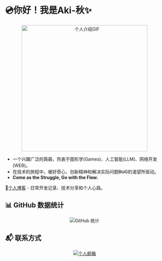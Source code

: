 #  💿你好！我是Aki-秋✨

<div align="center">
  <img src=https://media.giphy.com/media/3oz8xur099boo4N9aU/giphy.gif?cid=790b7611z8n7me104peprcxgnzyvrrwvvyfe7sode229wxxj&ep=v1_gifs_search&rid=giphy.gif&ct=g width="auto" height="400" alt="个人介绍GIF" style="object-fit: cover; object-position: center;">
</div>

- 一个兴趣广泛的蒟蒻，热衷于图形学(Games)、人工智能(LLM)、网络开发(WEB)。
- 在技术的旅程中，被好奇心、创新精神和解决实际问题~~BUG~~的渴望所驱动。
- **Come as the Struggle, Go with the Flow.**


🔗[个人博客](https://www.akizora.cc/) - 日常开发记录、技术分享和个人心路。

<!--
## 🔧 技术栈

<div align="center">
  <img src="https://skillicons.dev/icons?i=java,cpp,python,go,rust,html,js,vue,nodejs,docker,cs,unity,aws,git,figma" alt="技术栈图标">
</div>


## 🌟 个人项目

| 项目名称                                         | 项目描述                                         | 星标                                                         | 主要语言                                                     |
| ------------------------------------------------ | ------------------------------------------------ | ------------------------------------------------------------ | ------------------------------------------------------------ |
| [Akichat](https://github.com/aki-zone/Akichat) | 基于Netty集群的IM群聊应用。 | ![GitHub Stars](https://img.shields.io/github/stars/aki-zone/Akichat?style=social) | ![Java](https://img.shields.io/github/languages/top/aki-zone/Akichat) |
| [LuwWorld](https://github.com/aki-zone/LuwWorld) | 基于Pillow+Cython的软光栅渲染引擎。 | ![GitHub Stars](https://img.shields.io/github/stars/aki-zone/LuwWorld?style=social) | ![Python](https://img.shields.io/github/languages/top/aki-zone/LuwWorld) |
| [PyQt5-Music-Player](https://github.com/aki-zone/PyQT5-Music-Player)     | 基于Pyqt5的本地音乐播放器。       | ![GitHub Stars](https://img.shields.io/github/stars/aki-zone/PyQt5-Music-Player?style=social) | ![Language](https://img.shields.io/github/languages/top/aki-zone/PyQt5-Music-Player) |
| [Aki-RPC](https://github.com/aki-zone/Aki-RPC) | 个人项目-高性能开源RPC框架。             | ![GitHub Stars](https://img.shields.io/github/stars/aki-zone/Aki-RPC?style=social) | ![Language](https://img.shields.io/github/languages/top/aki-zone/Aki-RPC) |





### 🚀 线上项目

🌍 [Akichat](http://103.112.96.237:8082/) 个人项目-基于Netty集群开发的在线聊天通讯服务(h5/app)

  完整体验可尝试下载APP版

  ![qrcode](http://103.112.96.237:8001/api/v1/buckets/akichat/objects/download?preview=true&prefix=common%2FjTfsVbdh.png&version_id=null)
-->
## 📊 GitHub 数据统计

<div align="center">
  <img src="https://github-readme-stats.vercel.app/api?username=aki-zone&show_icons=true&theme=radical&locale=cn" alt="GitHub 统计">
</div>

## 📬 联系方式

<div align="center">
  <a href="mailto:Makizora@qq.com">
    <img src="https://img.shields.io/badge/mail-D14836?style=for-the-badge&logo=gmail&logoColor=white" alt="个人邮箱">
  </a>
</div>

